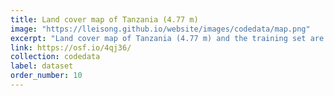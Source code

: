 ```yaml
---
title: Land cover map of Tanzania (4.77 m)
image: "https://lleisong.github.io/website/images/codedata/map.png"
excerpt: "Land cover map of Tanzania (4.77 m) and the training set are shared on [**OSF**](https://osf.io/4qj36/) and [**Registry of Open Data on AWS**](https://registry.opendata.aws/mapping-africa/). The interested users can go there to download them."
link: https://osf.io/4qj36/
collection: codedata
label: dataset
order_number: 10
---
```

